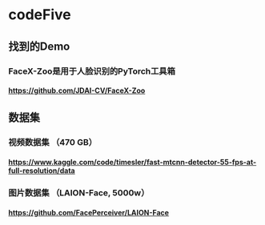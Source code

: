 # codeFive

## 找到的Demo 


### FaceX-Zoo是用于人脸识别的PyTorch工具箱
#### https://github.com/JDAI-CV/FaceX-Zoo



## 数据集


### 视频数据集 （470 GB）
#### https://www.kaggle.com/code/timesler/fast-mtcnn-detector-55-fps-at-full-resolution/data

### 图片数据集 （LAION-Face, 5000w）
#### https://github.com/FacePerceiver/LAION-Face
